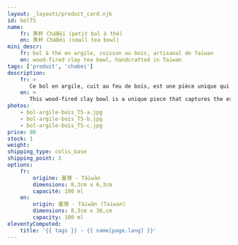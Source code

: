 ```yaml
---
layout: _layouts/product_card.njk
id: bolT5
name:
    fr: 茶杯 CháBēi (petit bol à thé) 
    en: 茶杯 CháBēi (small tea bowl)
mini_descr:
    fr: bol à thé en argile, cuisson au bois, artisanal de Taïwan
    en: wood-fired clay tea bowl, handcrafted in Taiwan
tags: ['produit', 'chabei']
description: 
    fr: >
       Ce bol en argile, cuit au feu de bois, est une pièce unique qui capture l'essence de l'artisanat traditionnel. Ses teintes profondes et ses textures brutes racontent une histoire riche en authenticité.<!--more--> Idéal pour savourer votre thé dans un esprit chaleureux et naturel. Un objet intemporel qui allie simplicité et caractère.
    en: >
       This wood-fired clay bowl is a unique piece that captures the essence of traditional craftsmanship. Its deep tones and raw textures tell a story rich in authenticity.<!--more--> Perfect for enjoying your tea in a warm and natural spirit. A timeless object that combines simplicity and character.
photos:
    - bol-argile-bois_T5-a.jpg
    - bol-argile-bois_T5-b.jpg
    - bol-argile-bois_T5-c.jpg
price: 80
stock: 1
weight: 
shipping_type: colis_base
shipping_point: 3
options:
    fr:
        origine: 臺灣 - Táiwān
        dimensions: 8,3cm x 6,3cm
        capacité: 100 ml
    en:
        origin: 臺灣 - Táiwān (Taiwan)
        dimensions: 8,3cm x 36,cm
        capacity: 100 ml
eleventyComputed:
    title: '{{ tags }} - {{ name[page.lang] }}'
---
```


